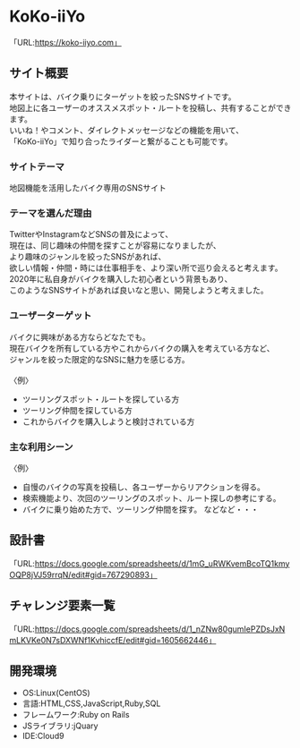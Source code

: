 # KoKo-iiYo
「URL:https://koko-iiyo.com」

## サイト概要
本サイトは、バイク乗りにターゲットを絞ったSNSサイトです。<br>
地図上に各ユーザーのオススメスポット・ルートを投稿し、共有することができます。<br>
いいね！やコメント、ダイレクトメッセージなどの機能を用いて、<br>
「KoKo-iiYo」で知り合ったライダーと繋がることも可能です。

### サイトテーマ
地図機能を活用したバイク専用のSNSサイト

### テーマを選んだ理由
TwitterやInstagramなどSNSの普及によって、<br>
現在は、同じ趣味の仲間を探すことが容易になりましたが、<br>
より趣味のジャンルを絞ったSNSがあれば、<br>
欲しい情報・仲間・時には仕事相手を、より深い所で巡り会えると考えます。<br>
2020年に私自身がバイクを購入した初心者という背景もあり、<br>
このようなSNSサイトがあれば良いなと思い、開発しようと考えました。

### ユーザーターゲット
バイクに興味がある方ならどなたでも。<br>
現在バイクを所有している方やこれからバイクの購入を考えている方など、<br>
ジャンルを絞った限定的なSNSに魅力を感じる方。<br>
<br>
〈例〉<br>
* ツーリングスポット・ルートを探している方
* ツーリング仲間を探している方
* これからバイクを購入しようと検討されている方

### 主な利用シーン
〈例〉
* 自慢のバイクの写真を投稿し、各ユーザーからリアクションを得る。
* 検索機能より、次回のツーリングのスポット、ルート探しの参考にする。
* バイクに乗り始めた方で、ツーリング仲間を探す。
などなど・・・

## 設計書
「URL:https://docs.google.com/spreadsheets/d/1mG_uRWKvemBcoTQ1kmyOQP8jVJ59rrqN/edit#gid=767290893」

## チャレンジ要素一覧
「URL:https://docs.google.com/spreadsheets/d/1_nZNw80gumIePZDsJxNmLKVKe0N7sDXWNf1KvhiccfE/edit#gid=1605662446」

## 開発環境
* OS:Linux(CentOS)
* 言語:HTML,CSS,JavaScript,Ruby,SQL
* フレームワーク:Ruby on Rails
* JSライブラリ:jQuary
* IDE:Cloud9

<!--## 使用素材-->

<!--## 制作時間-->
